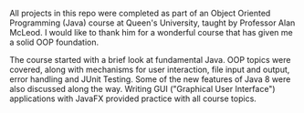 All projects in this repo were completed as part of an Object Oriented Programming (Java) course at Queen's University, taught by Professor Alan McLeod. I would like to thank him for a wonderful course that has given me a solid OOP foundation. 

The course started with a brief look at fundamental Java. OOP topics were covered, along with mechanisms for user interaction, file input and output, error handling and JUnit Testing. Some of the new features of Java 8 were also discussed along the way. Writing GUI ("Graphical User Interface") applications with JavaFX provided practice with all course topics.